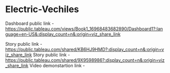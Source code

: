 # Electric-Vechiles


Dashboard public link -https://public.tableau.com/views/Book1_16968483682890/Dashboard1?:language=en-US&:display_count=n&:origin=viz_share_link

Story public link - https://public.tableau.com/shared/KB6HJ9HMD?:display_count=n&:origin=viz_share_link
Story public link -https://public.tableau.com/shared/9X9598986?:display_count=n&:origin=viz_share_link
Video demonstartion link - 
